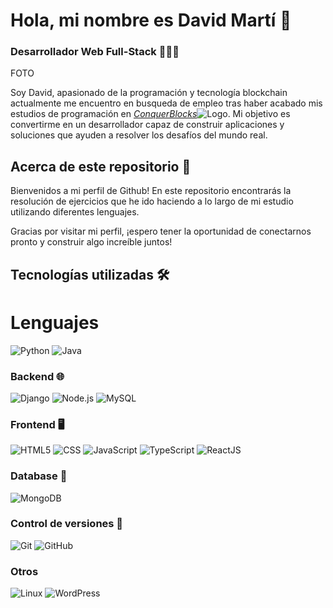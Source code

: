 # Hola, mi nombre es David Martí 👋
### Desarrollador Web Full-Stack 👨🏻‍💻

FOTO

Soy David, apasionado de la programación y tecnología blockchain actualmente me encuentro en busqueda de empleo tras haber acabado mis estudios de programación en [*ConquerBlocks*](https://www.conquerblocks.com)![Logo](https://cdn.prod.website-files.com/63c2c7b1f3d9c51c32335fb0/66470384c9a7bdda4397bd18_Favicon-CB32x32.png). Mi objetivo es convertirme en un desarrollador capaz de construir aplicaciones y soluciones que ayuden a resolver los desafíos del mundo real. 

## Acerca de este repositorio 📁

Bienvenidos a mi perfil de Github! En este repositorio encontrarás la resolución de ejercicios que he ido haciendo a lo largo de mi estudio utilizando diferentes lenguajes.

Gracias por visitar mi perfil, ¡espero tener la oportunidad de conectarnos pronto y construir algo increíble juntos!

## Tecnologías utilizadas 🛠️

# Lenguajes
<img src="https://img.shields.io/badge/Python-blue?style=flat&logo=python&labelColor=black&color=blue" alt="Python">
<img src="https://img.shields.io/badge/Java-%23000000?style=flat&logo=java&labelColor=black&color=%23000000" alt="Java">

### Backend 🌐
<img src="https://img.shields.io/badge/Django-%23000000?style=flat&logo=django&labelColor=black&color=%23000000" alt="Django">
<img src="https://img.shields.io/badge/Node.js-%23000000?style=flat&logo=node.js&labelColor=black&color=%23000000" alt="Node.js">
<img src="https://img.shields.io/badge/MySQL-%234479A1?style=flat&logo=mysql&labelColor=black&color=%234479A1" alt="MySQL">

### Frontend 🖥️
<img src="https://img.shields.io/badge/-HTML5-%23000000?style=flat-square&logo=html5&logoColor=%23E34F26" alt="HTML5">
<img src="https://img.shields.io/badge/CSS-%231572B6?style=flat&logo=css3&labelColor=black&color=%231572B6" alt="CSS">
<img src="https://img.shields.io/badge/JavaScript-%23F7DF1E?style=flat&logo=javascript&labelColor=black&color=%23F7DF1E" alt="JavaScript">
<img src="https://img.shields.io/badge/TypeScript-%233178C6?style=flat&logo=typescript&labelColor=black&color=%233178C6" alt="TypeScript">
<img src="https://img.shields.io/badge/ReactJS-%2361DAFB?style=flat&logo=react&labelColor=black&color=%2361DAFB" alt="ReactJS">

### Database 💾
<img src="https://img.shields.io/badge/MongoDB-%23000000?style=flat&logo=mongodb&labelColor=black&color=%23000000" alt="MongoDB">

### Control de versiones 🔧
<img src="https://img.shields.io/badge/Git-%23F1502F?style=flat&logo=git&labelColor=black&color=%23F1502F" alt="Git">
<img src="https://img.shields.io/badge/GitHub-%23121011?style=flat&logo=github&labelColor=black&color=%23121011" alt="GitHub">

### Otros
<img src="https://img.shields.io/badge/Linux-%23000000?style=flat&logo=linux&labelColor=black&color=%23000000" alt="Linux">
<img src="https://img.shields.io/badge/WordPress-%23000000?style=flat&logo=wordpress&labelColor=black&color=%23000000" alt="WordPress">
